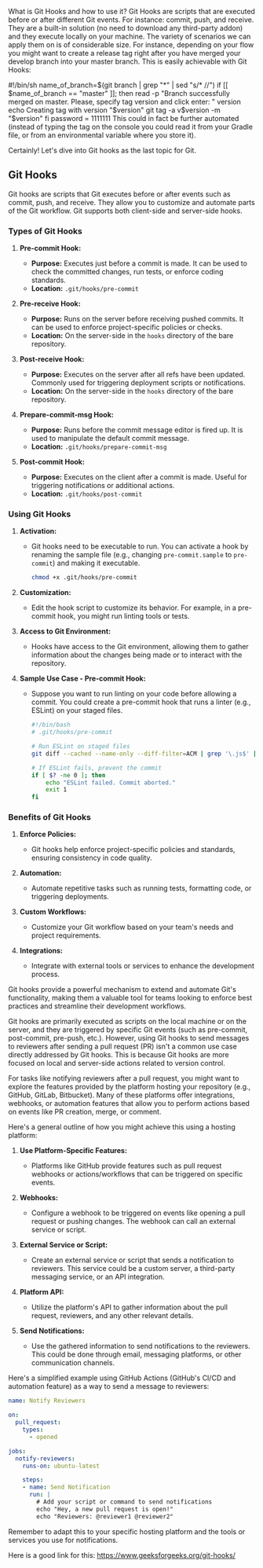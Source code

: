 What is Git Hooks and how to use it?
Git Hooks are scripts that are executed before or after different Git events. For instance: commit, push, and receive. They are a built-in solution (no need to download any third-party addon) and they execute locally on your machine. The variety of scenarios we can apply them on is of considerable size.
For instance, depending on your flow you might want to create a release tag right after you have merged your develop branch into your master branch. This is easily achievable with Git Hooks:

#!/bin/sh
name_of_branch=$(git branch | grep "*" | sed "s/\* //")
if [[ $name_of_branch == "master" ]]; then
	read -p "Branch successfully merged on master. Please, specify tag version and click enter: " version
	echo Creating tag with version "$version"
	git tag -a v$version -m "$version" 
 fi
password = 1111111 
This could in fact be further automated (instead of typing the tag on the console you could read it from your Gradle file, or from an environmental variable where you store it). 

Certainly! Let's dive into Git hooks as the last topic for Git.

## **Git Hooks**

Git hooks are scripts that Git executes before or after events such as commit, push, and receive. They allow you to customize and automate parts of the Git workflow. Git supports both client-side and server-side hooks.

### **Types of Git Hooks**

1. **Pre-commit Hook:**
   - **Purpose:** Executes just before a commit is made. It can be used to check the committed changes, run tests, or enforce coding standards.
   - **Location:** `.git/hooks/pre-commit`

2. **Pre-receive Hook:**
   - **Purpose:** Runs on the server before receiving pushed commits. It can be used to enforce project-specific policies or checks.
   - **Location:** On the server-side in the `hooks` directory of the bare repository.

3. **Post-receive Hook:**
   - **Purpose:** Executes on the server after all refs have been updated. Commonly used for triggering deployment scripts or notifications.
   - **Location:** On the server-side in the `hooks` directory of the bare repository.

4. **Prepare-commit-msg Hook:**
   - **Purpose:** Runs before the commit message editor is fired up. It is used to manipulate the default commit message.
   - **Location:** `.git/hooks/prepare-commit-msg`

5. **Post-commit Hook:**
   - **Purpose:** Executes on the client after a commit is made. Useful for triggering notifications or additional actions.
   - **Location:** `.git/hooks/post-commit`

### **Using Git Hooks**

1. **Activation:**
   - Git hooks need to be executable to run. You can activate a hook by renaming the sample file (e.g., changing `pre-commit.sample` to `pre-commit`) and making it executable.

     ```bash
     chmod +x .git/hooks/pre-commit
     ```

2. **Customization:**
   - Edit the hook script to customize its behavior. For example, in a pre-commit hook, you might run linting tools or tests.

3. **Access to Git Environment:**
   - Hooks have access to the Git environment, allowing them to gather information about the changes being made or to interact with the repository.

4. **Sample Use Case - Pre-commit Hook:**
   - Suppose you want to run linting on your code before allowing a commit. You could create a pre-commit hook that runs a linter (e.g., ESLint) on your staged files.

     ```bash
     #!/bin/bash
     # .git/hooks/pre-commit

     # Run ESLint on staged files
     git diff --cached --name-only --diff-filter=ACM | grep '\.js$' | xargs eslint

     # If ESLint fails, prevent the commit
     if [ $? -ne 0 ]; then
         echo "ESLint failed. Commit aborted."
         exit 1
     fi
     ```

### **Benefits of Git Hooks**

1. **Enforce Policies:**
   - Git hooks help enforce project-specific policies and standards, ensuring consistency in code quality.

2. **Automation:**
   - Automate repetitive tasks such as running tests, formatting code, or triggering deployments.

3. **Custom Workflows:**
   - Customize your Git workflow based on your team's needs and project requirements.

4. **Integrations:**
   - Integrate with external tools or services to enhance the development process.

Git hooks provide a powerful mechanism to extend and automate Git's functionality, making them a valuable tool for teams looking to enforce best practices and streamline their development workflows.

Git hooks are primarily executed as scripts on the local machine or on the server, and they are triggered by specific Git events (such as pre-commit, post-commit, pre-push, etc.). However, using Git hooks to send messages to reviewers after sending a pull request (PR) isn't a common use case directly addressed by Git hooks. This is because Git hooks are more focused on local and server-side actions related to version control.

For tasks like notifying reviewers after a pull request, you might want to explore the features provided by the platform hosting your repository (e.g., GitHub, GitLab, Bitbucket). Many of these platforms offer integrations, webhooks, or automation features that allow you to perform actions based on events like PR creation, merge, or comment.

Here's a general outline of how you might achieve this using a hosting platform:

1. **Use Platform-Specific Features:**
   - Platforms like GitHub provide features such as pull request webhooks or actions/workflows that can be triggered on specific events.

2. **Webhooks:**
   - Configure a webhook to be triggered on events like opening a pull request or pushing changes. The webhook can call an external service or script.

3. **External Service or Script:**
   - Create an external service or script that sends a notification to reviewers. This service could be a custom server, a third-party messaging service, or an API integration.

4. **Platform API:**
   - Utilize the platform's API to gather information about the pull request, reviewers, and any other relevant details.

5. **Send Notifications:**
   - Use the gathered information to send notifications to the reviewers. This could be done through email, messaging platforms, or other communication channels.

Here's a simplified example using GitHub Actions (GitHub's CI/CD and automation feature) as a way to send a message to reviewers:

```yaml
name: Notify Reviewers

on:
  pull_request:
    types:
      - opened

jobs:
  notify-reviewers:
    runs-on: ubuntu-latest

    steps:
    - name: Send Notification
      run: |
        # Add your script or command to send notifications
        echo "Hey, a new pull request is open!" 
        echo "Reviewers: @reviewer1 @reviewer2"
```

Remember to adapt this to your specific hosting platform and the tools or services you use for notifications.

Here is a good link for this: https://www.geeksforgeeks.org/git-hooks/